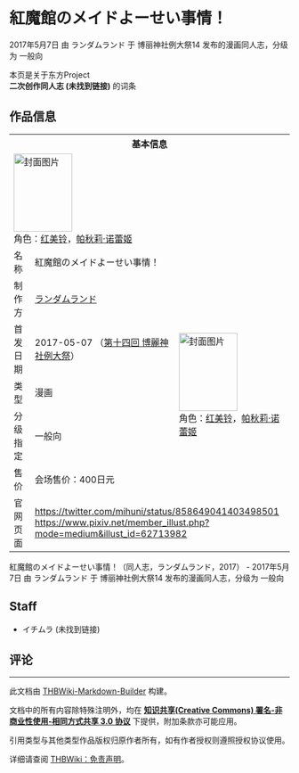 # 紅魔館のメイドよーせい事情！

<!-- source html: G:\repos\THBWiki-Markdown-Builder\THBWikiMarkdown\Temp\main\3\3b\ns0%3A%E7%B4%85%E9%AD%94%E9%A4%A8%E3%81%AE%E3%83%A1%E3%82%A4%E3%83%89%E3%82%88%E3%83%BC%E3%81%9B%E3%81%84%E4%BA%8B%E6%83%85%EF%BC%81.html -->

2017年5月7日 由 ランダムランド 于 博丽神社例大祭14 发布的漫画同人志，分级为 一般向

本页是关于东方Project  
 **二次创作同人志 (未找到链接)** 的词条

## 作品信息

<table><tbody><tr><th colspan="3">基本信息</th></tr><tr><td class="cover-artwork-mobile" colspan="2"><a href="./文件-紅魔館のメイドよーせい事情！封面.jpg.md" class="image" title="封面图片"><img alt="封面图片" src="https://upload.thwiki.cc/thumb/4/46/%E7%B4%85%E9%AD%94%E9%A4%A8%E3%81%AE%E3%83%A1%E3%82%A4%E3%83%89%E3%82%88%E3%83%BC%E3%81%9B%E3%81%84%E4%BA%8B%E6%83%85%EF%BC%81%E5%B0%81%E9%9D%A2.jpg/105px-%E7%B4%85%E9%AD%94%E9%A4%A8%E3%81%AE%E3%83%A1%E3%82%A4%E3%83%89%E3%82%88%E3%83%BC%E3%81%9B%E3%81%84%E4%BA%8B%E6%83%85%EF%BC%81%E5%B0%81%E9%9D%A2.jpg" decoding="async" loading="lazy" width="105" height="140" srcset="https://upload.thwiki.cc/thumb/4/46/%E7%B4%85%E9%AD%94%E9%A4%A8%E3%81%AE%E3%83%A1%E3%82%A4%E3%83%89%E3%82%88%E3%83%BC%E3%81%9B%E3%81%84%E4%BA%8B%E6%83%85%EF%BC%81%E5%B0%81%E9%9D%A2.jpg/157px-%E7%B4%85%E9%AD%94%E9%A4%A8%E3%81%AE%E3%83%A1%E3%82%A4%E3%83%89%E3%82%88%E3%83%BC%E3%81%9B%E3%81%84%E4%BA%8B%E6%83%85%EF%BC%81%E5%B0%81%E9%9D%A2.jpg 1.5x, https://upload.thwiki.cc/thumb/4/46/%E7%B4%85%E9%AD%94%E9%A4%A8%E3%81%AE%E3%83%A1%E3%82%A4%E3%83%89%E3%82%88%E3%83%BC%E3%81%9B%E3%81%84%E4%BA%8B%E6%83%85%EF%BC%81%E5%B0%81%E9%9D%A2.jpg/209px-%E7%B4%85%E9%AD%94%E9%A4%A8%E3%81%AE%E3%83%A1%E3%82%A4%E3%83%89%E3%82%88%E3%83%BC%E3%81%9B%E3%81%84%E4%BA%8B%E6%83%85%EF%BC%81%E5%B0%81%E9%9D%A2.jpg 2x" data-file-width="2736" data-file-height="3655"></a><div class="cover-char">角色：<a href="./红美铃.md" title="红美铃">红美铃</a>，<a href="./帕秋莉·诺蕾姬.md" title="帕秋莉·诺蕾姬">帕秋莉·诺蕾姬</a></div></td>
</tr><tr><td class="label">名称</td><td colspan="2"> 紅魔館のメイドよーせい事情！ </td></tr><tr><td class="label">制作方</td><td><a href="./ランダムランド.md" title="ランダムランド">ランダムランド</a></td><td class="cover-artwork" rowspan="5" style="min-width:140px;"><a href="./文件-紅魔館のメイドよーせい事情！封面.jpg.md" class="image" title="封面图片"><img alt="封面图片" src="https://upload.thwiki.cc/thumb/4/46/%E7%B4%85%E9%AD%94%E9%A4%A8%E3%81%AE%E3%83%A1%E3%82%A4%E3%83%89%E3%82%88%E3%83%BC%E3%81%9B%E3%81%84%E4%BA%8B%E6%83%85%EF%BC%81%E5%B0%81%E9%9D%A2.jpg/105px-%E7%B4%85%E9%AD%94%E9%A4%A8%E3%81%AE%E3%83%A1%E3%82%A4%E3%83%89%E3%82%88%E3%83%BC%E3%81%9B%E3%81%84%E4%BA%8B%E6%83%85%EF%BC%81%E5%B0%81%E9%9D%A2.jpg" decoding="async" loading="lazy" width="105" height="140" srcset="https://upload.thwiki.cc/thumb/4/46/%E7%B4%85%E9%AD%94%E9%A4%A8%E3%81%AE%E3%83%A1%E3%82%A4%E3%83%89%E3%82%88%E3%83%BC%E3%81%9B%E3%81%84%E4%BA%8B%E6%83%85%EF%BC%81%E5%B0%81%E9%9D%A2.jpg/157px-%E7%B4%85%E9%AD%94%E9%A4%A8%E3%81%AE%E3%83%A1%E3%82%A4%E3%83%89%E3%82%88%E3%83%BC%E3%81%9B%E3%81%84%E4%BA%8B%E6%83%85%EF%BC%81%E5%B0%81%E9%9D%A2.jpg 1.5x, https://upload.thwiki.cc/thumb/4/46/%E7%B4%85%E9%AD%94%E9%A4%A8%E3%81%AE%E3%83%A1%E3%82%A4%E3%83%89%E3%82%88%E3%83%BC%E3%81%9B%E3%81%84%E4%BA%8B%E6%83%85%EF%BC%81%E5%B0%81%E9%9D%A2.jpg/209px-%E7%B4%85%E9%AD%94%E9%A4%A8%E3%81%AE%E3%83%A1%E3%82%A4%E3%83%89%E3%82%88%E3%83%BC%E3%81%9B%E3%81%84%E4%BA%8B%E6%83%85%EF%BC%81%E5%B0%81%E9%9D%A2.jpg 2x" data-file-width="2736" data-file-height="3655"></a><div class="cover-char">角色：<a href="./红美铃.md" title="红美铃">红美铃</a>，<a href="./帕秋莉·诺蕾姬.md" title="帕秋莉·诺蕾姬">帕秋莉·诺蕾姬</a></div></td>
</tr><tr><td class="label">首发日期</td><td>2017-05-07&#160;（<a href="/展会作品列表?e=%E5%8D%9A%E4%B8%BD%E7%A5%9E%E7%A4%BE%E4%BE%8B%E5%A4%A7%E7%A5%AD%2314">第十四回 博麗神社例大祭</a>）</td></tr><tr><td class="label">类型</td><td>漫画</td></tr><tr><td class="label">分级指定</td><td>一般向</td></tr><tr><td class="label">售价</td><td>会场售价：400日元</td></tr>
<tr><td class="label">官网页面</td><td colspan="2"><a rel="nofollow" class="external free" href="https://twitter.com/mihuni/status/858649041403498501">https://twitter.com/mihuni/status/858649041403498501</a><br><a rel="nofollow" class="external free" href="https://www.pixiv.net/member_illust.php?mode=medium&amp;illust_id=62713982">https://www.pixiv.net/member_illust.php?mode=medium&amp;illust_id=62713982</a></td></tr></tbody></table>

紅魔館のメイドよーせい事情！（同人志，ランダムランド，2017） - 2017年5月7日 由 ランダムランド 于 博丽神社例大祭14 发布的漫画同人志，分级为 一般向

## Staff
- イチムラ (未找到链接)


## 评论




---

此文档由 [THBWiki-Markdown-Builder](https://github.com/Delsin-Yu/THBWiki-Markdown-Builder) 构建。

文档中的所有内容除特殊注明外，均在 [**知识共享(Creative Commons) 署名-非商业性使用-相同方式共享 3.0 协议**](https://creativecommons.org/licenses/by-sa/3.0/deed.zh-hans) 下提供，附加条款亦可能应用。

引用类型与其他类型作品版权归原作者所有，如有作者授权则遵照授权协议使用。

详细请查阅 [THBWiki：免责声明](https://thbwiki.cc/THBWiki:%E5%85%8D%E8%B4%A3%E5%A3%B0%E6%98%8E)。

